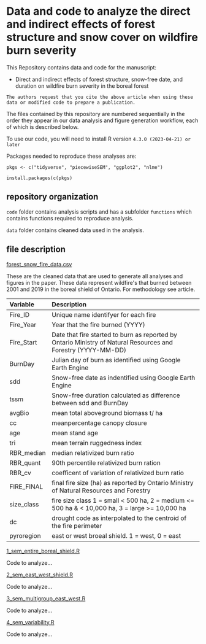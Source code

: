 # Data and code to analyze the direct and indirect effects of forest structure and snow cover on wildfire burn severity
This Repository contains data and code for the manuscript: 

- Direct and indirect effects of forest structure, snow-free date, and duration on wildfire burn severity in the boreal forest

`The authors request that you cite the above article when using these data or modified code to prepare a publication.`

The files contained by this repository are numbered sequentially in the order they appear in our data analysis and figure generation workflow, each of which is described below. 

To use our code, you will need to install R version `4.3.0 (2023-04-21) or later` 

Packages needed to reproduce these analyses are:

```{r}
pkgs <- c("tidyverse", "piecewiseSEM", "ggplot2", "nlme")

install.packages(c(pkgs)

```

## repository organization

`code` folder contains analysis scripts and has a subfolder `functions` which contains functions required to reproduce analysis.

`data` folder contains cleaned data used in the analysis.


## file description

[forest_snow_fire_data.csv](https://github.com/jackagoldman/Forest_Snow_Fire/blob/main/data/0_forest_snow_fire_data.csv)

These are the cleaned data that are used to generate all analyses and figures in the paper. These data represent wildfire's that burned between 2001 and 2019 in the boreal shield of Ontario. For methodology see article.

| Variable            | Description| 
| :---------------- | :------ | 
| Fire_ID        |  Unique name identifyer for each fire | 
| Fire_Year          |   Year that the fire burned (YYYY)   | 
| Fire_Start    |  Date that fire started to burn as reported by Ontario Ministry of Natural Resources and Forestry (YYYY-MM-DD)   | 
| BurnDay |  Julian day of burn as identified using Google Earth Engine |
| sdd | Snow-free date as indentified using Google Earth Engine |
| tssm | Snow-free duration calculated as difference between sdd and BurnDay |
| avgBio | mean total aboveground biomass t/ ha|
| cc | meanpercentage canopy closure|
| age| mean stand age|
| tri | mean terrain ruggedness index |
| RBR_median| median relativized burn ratio |
| RBR_quant | 90th percentile relativized burn ration|
| RBR_cv | coefficent of variation of relativized burn ratio|
| FIRE_FINAL |final fire size (ha) as reported by Ontario Ministry of Natural Resources and Forestry |
| size_class | fire size class 1 = small < 500 ha, 2 = medium <= 500 ha & < 10,000 ha, 3 = large >= 10,000 ha|
| dc | drought code as interpolated to the centroid of the fire perimeter|
| pyroregion | east or west broeal shield. 1 = west, 0 = east |



[1_sem_entire_boreal_shield.R](/github.com/jackagoldman/Forest_Snow_Fire/blob/main/code/1_sem_entire_fire_boreal_shield.R)

Code to analyze...

[2_sem_east_west_shield.R](/github.com/jackagoldman/Forest_Snow_Fire/blob/main/code/2_sem_east_west_shield_shield.R)

Code to analyze...

[3_sem_multigroup_east_west.R](/github.com/jackagoldman/Forest_Snow_Fire/blob/main/code/3_sem_multigroup_east_west.R)

Code to analyze...

[4_sem_variability.R](/github.com/jackagoldman/Forest_Snow_Fire/blob/main/code/3_sem_variability.R)

Code to analyze...


